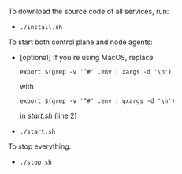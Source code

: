 To download the source code of all services, run:

* `./install.sh`

To start both control plane and node agents:

* [optional] If you're using MacOS, replace 
    
    `export $(grep -v '^#' .env | xargs -d '\n')`
    
    with
    
    `export $(grep -v '^#' .env | gxargs -d '\n')`
    
    in *start.sh* (line 2)

*  `./start.sh`

To stop everything:

*  `./stop.sh`